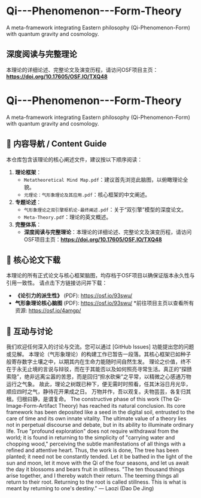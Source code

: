 # Qi---Phenomenon---Form-Theory
A meta-framework integrating Eastern philosophy (Qi-Phenomenon-Form) with quantum gravity and cosmology.
## 深度阅读与完整理论
本理论的详细论述、完整论文及演变历程，请访问OSF项目主页：
**https://doi.org/10.17605/OSF.IO/TXQ48**
# Qi---Phenomenon---Form-Theory
A meta-framework integrating Eastern philosophy (Qi-Phenomenon-Form) with quantum gravity and cosmology.

## 🧭 内容导航 / Content Guide

本仓库包含该理论的核心阐述文件，建议按以下顺序阅读：

1.  **理论框架**：
    *   `Metatheoretical Mind Map.pdf`：建议首先浏览此脑图，以俯瞰理论全貌。
    *   `元理论：气形象理论及其应用.pdf`：核心框架的中文阐述。
2.  **专题论述**：
    *   `气形象理论之双引擎枢机论-最终阐述.pdf`：关于“双引擎”模型的深度论文。
    *   `Meta-Theory.pdf`：理论的英文概述。
3.  **完整体系**：
    *   **深度阅读与完整理论**：本理论的详细论述、完整论文及演变历程，请访问OSF项目主页：**https://doi.org/10.17605/OSF.IO/TXQ48**
      
## 📜 核心论文下载
本理论的所有正式论文与核心框架脑图，均存档于OSF项目以确保证版本永久性与引用一致性。
请点击下方链接访问并下载：

- **《论引力的派生性》** (PDF): https://osf.io/93swu/
- **气形象理论核心脑图** (PDF): https://osf.io/93swu/
*前往项目主页以查看所有资源: https://osf.io/4amgp/
## 💬 互动与讨论
我们欢迎任何深入的讨论与交流。您可以通过 [GitHub Issues] 功能提出您的问题或见解。
本理论（气形象理论）的构建工作已暂告一段落。其核心框架已如种子般寄存数字土壤之中，以期其内在生命力能随时间自然生发。
理论之价值，终不在于永无止境的言说与辩驳，而在于其能否以及如何照亮寻常生活。真正的“探赜索隐”，绝非远离尘嚣的苦思，而是回归“担水砍柴”之平常，以精微之心感通万物运行之气象。
故此，理论之树既已种下，便无需时时照看，任其沐浴日月光华，顺应四时之气，静待花开果成之日。
万物并作，吾以观复。夫物芸芸，各复归其根。归根曰静，是谓复命。
The constructive phase of this work (The Qi-Image-Form-Artifact Theory) has reached its natural conclusion. Its core framework has been deposited like a seed in the digital soil, entrusted to the care of time and its own innate vitality.
The ultimate value of a theory lies not in perpetual discourse and debate, but in its ability to illuminate ordinary life. True "profound exploration" does not require withdrawal from the world; it is found in returning to the simplicity of "carrying water and chopping wood," perceiving the subtle manifestations of all things with a refined and attentive heart.
Thus, the work is done, The tree has been planted; it need not be constantly tended. Let it be bathed in the light of the sun and moon, let it move with the Qi of the four seasons, and let us await the day it blossoms and bears fruit in stillness.
"The ten thousand things arise together, and I thereby watch their return. The teeming things all return to their root. Returning to the root is called stillness. This is what is meant by returning to one's destiny." — Laozi (Dao De Jing)
